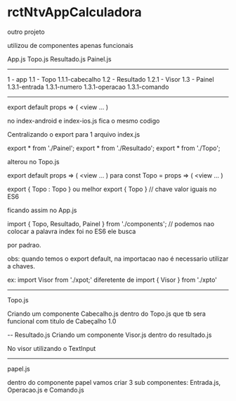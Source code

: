 # rctNtvAppCalculadora

outro projeto

utilizou de componentes apenas funcionais

App.js
Topo.js
Resultado.js
Painel.js

-----

1 - app
1.1 - Topo
	1.1.1-cabecalho
1.2 - Resultado
	1.2.1 - Visor
1.3 - Painel
	1.3.1-entrada
		1.3.1-numero
	1.3.1-operacao
	1.3.1-comando


----

export default props => ( <view ... )

no index-android e index-ios.js fica o mesmo codigo

Centralizando o export para 1 arquivo index.js

export * from './Painel';
export * from './Resultado';
export * from './Topo';

alterou no Topo.js

export default props => ( <view ... )
para 
const Topo = props => ( <view ... )

export { Topo : Topo } ou melhor export { Topo }  // chave valor iguais no ES6

ficando assim no App.js

import { Topo, Resultado, Painel } from './components'; // podemos nao colocar a palavra index foi no ES6 ele busca 

por padrao.

obs: quando temos o export default, na importacao nao é necessario utilizar a chaves.

ex: import Visor from './xpot;' diferetente de import { Visor } from './xpto'

---

Topo.js

Criando um componente Cabecalho.js dentro do Topo.js que tb sera funcional
com titulo de Cabeçalho 1.0

--
Resultado.js
Criando um componente Visor.js dentro do resultado.js 

No visor utilizando o TextInput 

<TextInput placeholder='digita qualquer coisa' editable={false} />


----

papel.js

dentro do componente papel vamos criar 3 sub componentes: Entrada.js, Operacao.js e Comando.js
